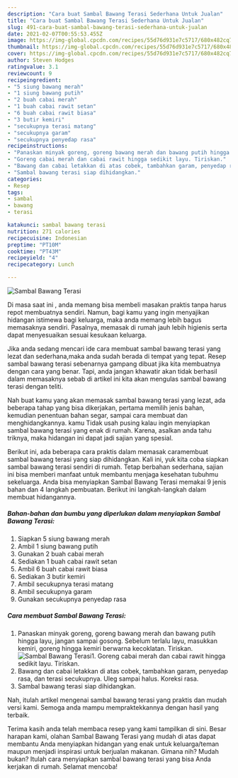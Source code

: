 ```yaml
---
description: "Cara buat Sambal Bawang Terasi Sederhana Untuk Jualan"
title: "Cara buat Sambal Bawang Terasi Sederhana Untuk Jualan"
slug: 491-cara-buat-sambal-bawang-terasi-sederhana-untuk-jualan
date: 2021-02-07T00:55:53.455Z
image: https://img-global.cpcdn.com/recipes/55d76d931e7c5717/680x482cq70/sambal-bawang-terasi-foto-resep-utama.jpg
thumbnail: https://img-global.cpcdn.com/recipes/55d76d931e7c5717/680x482cq70/sambal-bawang-terasi-foto-resep-utama.jpg
cover: https://img-global.cpcdn.com/recipes/55d76d931e7c5717/680x482cq70/sambal-bawang-terasi-foto-resep-utama.jpg
author: Steven Hodges
ratingvalue: 3.1
reviewcount: 9
recipeingredient:
- "5 siung bawang merah"
- "1 siung bawang putih"
- "2 buah cabai merah"
- "1 buah cabai rawit setan"
- "6 buah cabai rawit biasa"
- "3 butir kemiri"
- "secukupnya terasi matang"
- "secukupnya garam"
- "secukupnya penyedap rasa"
recipeinstructions:
- "Panaskan minyak goreng, goreng bawang merah dan bawang putih hingga layu, jangan sampai gosong. Sebelum terlalu layu, masukkan kemiri, goreng hingga kemiri berwarna kecoklatan. Tiriskan."
- "Goreng cabai merah dan cabai rawit hingga sedikit layu. Tiriskan."
- "Bawang dan cabai letakkan di atas cobek, tambahkan garam, penyedap rasa, dan terasi secukupnya. Uleg sampai halus. Koreksi rasa."
- "Sambal bawang terasi siap dihidangkan."
categories:
- Resep
tags:
- sambal
- bawang
- terasi

katakunci: sambal bawang terasi 
nutrition: 271 calories
recipecuisine: Indonesian
preptime: "PT10M"
cooktime: "PT43M"
recipeyield: "4"
recipecategory: Lunch

---
```



![Sambal Bawang Terasi](https://img-global.cpcdn.com/recipes/55d76d931e7c5717/680x482cq70/sambal-bawang-terasi-foto-resep-utama.jpg)

Di masa  saat ini , anda memang bisa membeli masakan praktis tanpa harus repot membuatnya sendiri. Namun, bagi kamu yang ingin menyajikan hidangan istimewa bagi keluarga, maka anda memang lebih bagus memasaknya sendiri. Pasalnya, memasak di rumah jauh lebih higienis serta dapat menyesuaikan sesuai kesukaan keluarga.

Jika anda sedang mencari ide cara membuat sambal bawang terasi yang lezat dan sederhana,maka anda sudah berada di tempat yang tepat. Resep sambal bawang terasi  sebenarnya gampang dibuat jika kita membuatnya dengan cara yang benar. Tapi, anda jangan khawatir akan tidak berhasil dalam memasaknya 
sebab di artikel ini kita akan mengulas sambal bawang terasi dengan teliti.  



Nah buat kamu yang akan memasak sambal bawang terasi yang lezat, ada beberapa tahap yang bisa dikerjakan, pertama memilih jenis bahan, kemudian penentuan bahan segar, sampai cara membuat dan menghidangkannya. kamu Tidak usah pusing kalau ingin menyiapkan sambal bawang terasi yang enak di rumah. Karena, asalkan anda  tahu triknya, maka hidangan ini dapat jadi sajian yang spesial.

Berikut ini, ada beberapa cara praktis  dalam memasak caramembuat sambal bawang terasi yang siap dihidangkan. Kali ini, yuk kita coba siapkan sambal bawang terasi sendiri di rumah. Tetap berbahan sederhana, sajian ini bisa memberi manfaat untuk membantu menjaga kesehatan tubuhmu sekeluarga. Anda bisa menyiapkan Sambal Bawang Terasi memakai 9 jenis bahan dan 4 langkah pembuatan. Berikut ini langkah-langkah dalam membuat hidangannya.

<!--inarticleads1-->

##### Bahan-bahan dan bumbu yang diperlukan dalam menyiapkan Sambal Bawang Terasi:

1. Siapkan 5 siung bawang merah
1. Ambil 1 siung bawang putih
1. Gunakan 2 buah cabai merah
1. Sediakan 1 buah cabai rawit setan
1. Ambil 6 buah cabai rawit biasa
1. Sediakan 3 butir kemiri
1. Ambil secukupnya terasi matang
1. Ambil secukupnya garam
1. Gunakan secukupnya penyedap rasa




<!--inarticleads2-->

##### Cara membuat Sambal Bawang Terasi:

1. Panaskan minyak goreng, goreng bawang merah dan bawang putih hingga layu, jangan sampai gosong. Sebelum terlalu layu, masukkan kemiri, goreng hingga kemiri berwarna kecoklatan. Tiriskan.
<img src="https://img-global.cpcdn.com/steps/1c0efbe5b51cf611/160x128cq70/sambal-bawang-terasi-langkah-memasak-1-foto.jpg" alt="Sambal Bawang Terasi">1. Goreng cabai merah dan cabai rawit hingga sedikit layu. Tiriskan.
1. Bawang dan cabai letakkan di atas cobek, tambahkan garam, penyedap rasa, dan terasi secukupnya. Uleg sampai halus. Koreksi rasa.
1. Sambal bawang terasi siap dihidangkan.




Nah, itulah artikel mengenai  sambal bawang terasi  yang praktis dan mudah versi kami. Semoga anda mampu mempraktekkannya dengan hasil yang terbaik. 

Terima kasih anda telah membaca resep yang kami tampilkan di sini. Besar harapan kami, olahan  Sambal Bawang Terasi yang mudah di atas dapat membantu Anda menyiapkan hidangan yang enak untuk keluarga/teman maupun menjadi inspirasi untuk berjualan makanan. Gimana nih? Mudah bukan? Itulah cara menyiapkan sambal bawang terasi yang bisa Anda kerjakan di rumah. Selamat mencoba!

